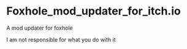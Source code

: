 # Foxhole_mod_updater_for_itch.io
A mod updater for foxhole

I am not responsible for what you do with it
